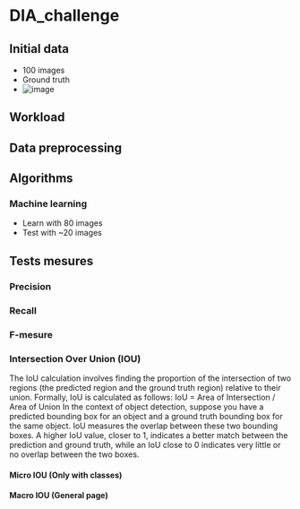 # DIA_challenge
## Initial data
- 100 images
- Ground truth
- ![image](https://github.com/PierreMasserey/DIA_challenge/assets/43469697/1680abcd-20d5-4487-a576-5221d9cfcc01)
## Workload

## Data preprocessing

## Algorithms
### Machine learning
- Learn with 80 images
- Test with ~20 images

## Tests mesures
### Precision

### Recall
### F-mesure
### Intersection Over Union (IOU)
The IoU calculation involves finding the proportion of the intersection of two regions (the predicted region and the ground truth region) relative to their union. Formally, IoU is calculated as follows:
IoU = Area of Intersection / Area of Union
In the context of object detection, suppose you have a predicted bounding box for an object and a ground truth bounding box for the same object. IoU measures the overlap between these two bounding boxes. A higher IoU value, closer to 1, indicates a better match between the prediction and ground truth, while an IoU close to 0 indicates very little or no overlap between the two boxes.
#### Micro IOU (Only with classes)
#### Macro IOU (General page)

